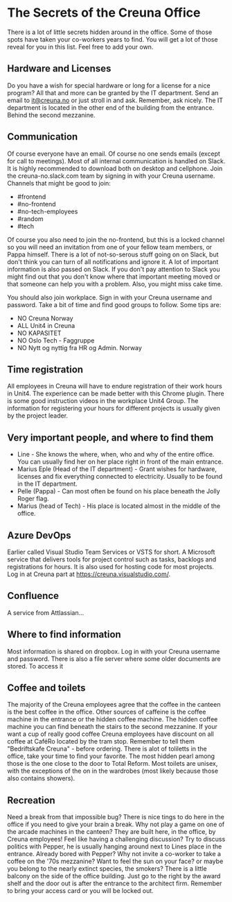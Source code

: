 # The Secrets of the Creuna Office

There is a lot of little secrets hidden around in the office. Some of those spots have taken your co-workers years to find. You will get a lot of those reveal for you in this list.
Feel free to add your own.

## Hardware and Licenses

Do you have a wish for special hardware or long for a license for a nice program? All that and more can be granted by the IT department. Send an email to it@creuna.no or just stroll in and ask. Remember, ask nicely. The IT department is located in the other end of the building from the entrance. Behind the second mezzanine.

## Communication

Of course everyone have an email. Of course no one sends emails (except for call to meetings). Most of all internal communication is handled on Slack. It is highly recommended to download both on desktop and cellphone. Join the creuna-no.slack.com team by signing in with your Creuna username. Channels that might be good to join:

- #frontend
- #no-frontend
- #no-tech-employees
- #random
- #tech

Of course you also need to join the no-frontend, but this is a locked channel so you will need an invitation from one of your fellow team members, or Pappa himself. There is a lot of not-so-serous stuff going on on Slack, but don't think you can turn of all notifications and ignore it. A lot of important information is also passed on Slack. If you don't pay attention to Slack you might find out that you don't know where that important meeting moved or that someone can help you with a problem. Also, you might miss cake time.

You should also join workplace. Sign in with your Creuna username and password. Take a bit of time and find good groups to follow. Some tips are:

- NO Creuna Norway
- ALL Unit4 in Creuna
- NO KAPASITET
- NO Oslo Tech - Faggruppe
- NO Nytt og nyttig fra HR og Admin. Norway

## Time registration

All employees in Creuna will have to endure registration of their work hours in Unit4. The experience can be made better with this Chrome plugin. There is some good instruction videos in the workplace Unit4 Group. The information for registering your hours for different projects is usually given by the project leader.

## Very important people, and where to find them

- Line - She knows the where, when, who and why of the entire office. You can usually find her on her place right in front of the main entrance.
- Marius Eple (Head of the IT department) - Grant wishes for hardware, licenses and fix everything connected to electricity. Usually to be found in the IT department.
- Pelle (Pappa) - Can most often be found on his place beneath the Jolly Roger flag.
- Marius (head of Tech) - His place is located almost in the middle of the office.

## Azure DevOps

Earlier called Visual Studio Team Services or VSTS for short. A Microsoft service that delivers tools for project control such as tasks, backlogs and registrations for hours. It is also used for hosting code for most projects. Log in at Creuna part at https://creuna.visualstudio.com/.

## Confluence

A service from Attlassian...

## Where to find information

Most information is shared on dropbox. Log in with your Creuna username and password. There is also a file server where some older documents are stored. To access it

## Coffee and toilets

The majority of the Creuna employees agree that the coffee in the canteen is the best coffee in the office.
Other sources of caffeine is the coffee machine in the entrance or the hidden coffee machine. The hidden coffee machine you can find beneath the stairs to the second mezzanine.
If your want a cup of really good coffee Creuna employees have discount on all coffee at CaféRo located by the tram stop. Remember to tell them "Bedriftskafe Creuna" - before ordering.
There is alot of toliletts in the office, take your time to find your favorite. The most hidden pearl among those is the one close to the door to Total Reform. Most toilets are unisex, with the exceptions of the on in the wardrobes (most likely because those also contains showers).

## Recreation

Need a break from that impossible bug? There is nice tings to do here in the office if you need to give your brain a break. Why not play a game on one of the arcade machines in the canteen? They are built here, in the office, by Creuna employees!
Feel like having a challenging discussion? Try to discuss politics with Pepper, he is usually hanging around next to Lines place in the entrance. Already bored with Pepper? Why not invite a co-worker to take a coffee on the '70s mezzanine?
Want to feel the sun on your face? or maybe you belong to the nearly extinct species, the smokers? There is a little balcony on the side of the office building. Just go to the right by the award shelf and the door out is after the entrance to the architect firm. Remember to bring your access card or you will be locked out.




